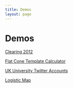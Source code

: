 ```yaml
---
title: Demos
layout: page
---
```


Demos
=====

[Clearing 2012](/demos/clearing2012/)

[Flat Cone Template Calculator](/demos/cone_calculator/)

[UK University Twitter Accounts](/demos/uk_uni_twitter/)

[Logistic Map](/demos/logistic_map/)
